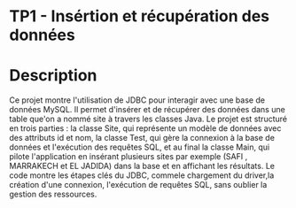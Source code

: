 # TP1 - Insértion et récupération des données
# Description
Ce projet montre l'utilisation de JDBC pour interagir avec une base de données MySQL. Il permet d'insérer et de récupérer des données dans une table que'on a nommé site à travers les classes Java. Le projet est structuré en trois parties : la classe Site, qui représente un modèle de données avec des attributs id et nom, la classe Test, qui gère la connexion à la base de données et l'exécution des requêtes SQL, et au final la classe Main, qui pilote l'application en insérant plusieurs sites par exemple (SAFI , MARRAKECH et EL JADIDA) dans la base et en affichant les résultats. Le code montre les étapes clés du JDBC, commele chargement du driver,la création d'une connexion, l'exécution de requêtes SQL, sans oublier la gestion des ressources.
